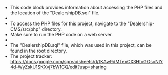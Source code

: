  * This code block provides information about accessing the PHP files and the location of the "DealershipDB.sql" file.
 * 
 * To access the PHP files for this project, navigate to the "Dealership-CMS/src/php" directory.
 * Make sure to run the PHP code on a web server.
 * 
 * The "DealershipDB.sql" file, which was used in this project, can be found in the root directory.
 * The project tracker: https://docs.google.com/spreadsheets/d/1KAw9dMTexCX3HtoGOsoNIY4d-WyZskU1SKXvj7bW1CQ/edit?usp=sharing



